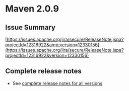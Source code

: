 <!--
Licensed to the Apache Software Foundation (ASF) under one
or more contributor license agreements.  See the NOTICE file
distributed with this work for additional information
regarding copyright ownership.  The ASF licenses this file
to you under the Apache License, Version 2.0 (the
"License"); you may not use this file except in compliance
with the License.  You may obtain a copy of the License at

http://www.apache.org/licenses/LICENSE-2.0

Unless required by applicable law or agreed to in writing,
software distributed under the License is distributed on an
"AS IS" BASIS, WITHOUT WARRANTIES OR CONDITIONS OF ANY
KIND, either express or implied.  See the License for the
specific language governing permissions and limitations
under the License.
-->

# Maven 2.0.9

## Issue Summary

[https://issues.apache.org/jira/secure/ReleaseNote.jspa?projectId=12316922&amp;version=12330156](https://issues.apache.org/jira/secure/ReleaseNote.jspa?projectId=12316922&version=12330156)

## Complete release notes

- See [complete release notes for all versions](../../docs/history.html)

